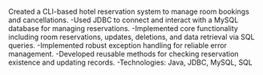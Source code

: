 Created a CLI-based hotel reservation system to manage room bookings and cancellations.
    -Used JDBC to connect and interact with a MySQL database for managing reservations.
    -Implemented core functionality including room reservations, updates, deletions, and data retrieval via SQL queries.
    -Implemented robust exception handling for reliable error management.
    -Developed reusable methods for checking reservation existence and updating records.
    -Technologies: Java, JDBC, MySQL, SQL
